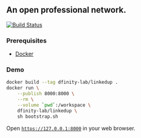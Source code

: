 ## An open professional network.

[![Build Status](https://travis-ci.org/dfinity-lab/linkedup.svg?branch=master)](https://travis-ci.org/dfinity-lab/linkedup?branch=master)

### Prerequisites

- [Docker](https://docker.com)

### Demo

```bash
docker build --tag dfinity-lab/linkedup .
docker run \
    --publish 8000:8000 \
    --rm \
    --volume `pwd`:/workspace \
    dfinity-lab/linkedup \
    sh bootstrap.sh
```

Open [`https://127.0.0.1:8000`](https://127.0.0.1:8000) in your web browser.
